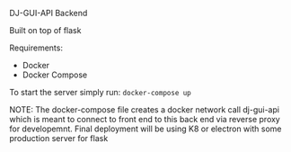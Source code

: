 DJ-GUI-API Backend

Built on top of flask

Requirements:
- Docker
- Docker Compose

To start the server simply run: ```docker-compose up```

NOTE: The docker-compose file creates a docker network call dj-gui-api which is meant to connect to front end to this back end via reverse proxy for developemnt. Final deployment will be using K8 or electron with some production server for flask